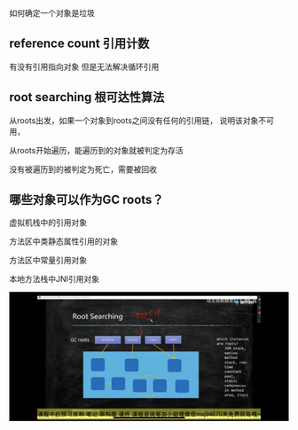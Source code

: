 如何确定一个对象是垃圾

reference count 引用计数 
---

有没有引用指向对象
但是无法解决循环引用

root searching 根可达性算法
---

从roots出发，如果一个对象到roots之间没有任何的引用链， 说明该对象不可用，

从roots开始遍历，能遍历到的对象就被判定为存活

没有被遍历到的被判定为死亡，需要被回收

哪些对象可以作为GC roots？
---

虚拟机栈中的引用对象

方法区中类静态属性引用的对象

方法区中常量引用对象

本地方法栈中JNI引用对象

![img.png](img/img8.png)











